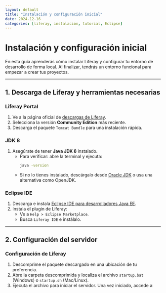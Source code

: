 ```yaml
---
layout: default
title: "Instalación y configuración inicial"
date: 2024-12-16
categories: [liferay, instalación, tutorial, Eclipse]
---
```


# Instalación y configuración inicial

En esta guía aprenderás cómo instalar Liferay y configurar tu entorno de desarrollo de forma local. Al finalizar, tendrás un entorno funcional para empezar a crear tus proyectos.

---

## 1. Descarga de Liferay y herramientas necesarias

### Liferay Portal
1. Ve a la página oficial de [descargas de Liferay](https://www.liferay.com/es/downloads-community).
2. Selecciona la versión **Community Edition** más reciente.
3. Descarga el paquete `Tomcat Bundle` para una instalación rápida.

### JDK 8
1. Asegúrate de tener **Java JDK 8** instalado. 
   - Para verificar: abre la terminal y ejecuta:
     ```bash
     java -version
     ```
   - Si no lo tienes instalado, descárgalo desde [Oracle JDK](https://www.oracle.com/es/java/technologies/javase/javase8-archive-downloads.html) o usa una alternativa como OpenJDK.

### Eclipse IDE
1. Descarga e instala [Eclipse IDE para desarrolladores Java EE](https://eclipseide.org/).
2. Instala el plugin de Liferay:
   - Ve a `Help > Eclipse Marketplace`.
   - Busca `Liferay IDE` e instálalo.

---

## 2. Configuración del servidor

### Configuración de Liferay
1. Descomprime el paquete descargado en una ubicación de tu preferencia.
2. Abre la carpeta descomprimida y localiza el archivo `startup.bat` (Windows) o `startup.sh` (Mac/Linux).
3. Ejecuta el archivo para iniciar el servidor. Una vez iniciado, accede a:
